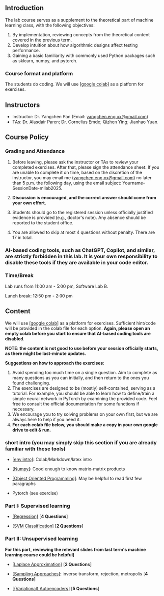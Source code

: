 

## Introduction

The lab course serves as a supplement to the theoretical part of machine learning class, with the following objectives:

1. By implementation, reviewing concepts from the theoretical content covered in the previous term.
2. Develop intuition about how algorithmic designs affect testing performance.
3. Gaining a basic familiarity with commonly used Python packages such as sklearn, numpy, and pytorch.

### Course format and platform

The students do coding. We will use [[google colab]](https://colab.research.google.com/) as a platform for exercises.  
                
## Instructors

- Instructor: Dr. Yangchen Pan (Email: yangchen.eng.ox@gmail.com)
- TAs: Dr. Alasdair Paren; Dr. Cornelius Emde; Qizhen Ying; Jianhao Yuan. 

## Course Policy

### Grading and Attendance

1. Before leaving, please ask the instructor or TAs to review your completed exercises. After that, please sign the attendance sheet. If you are unable to complete it on time, based on the discretion of the instructor, you may email me (yangchen.eng.ox@gmail.com) no later than 5 p.m. the following day, using the email subject: Yourname-SessionDate-mllab2025.

2. **Discussion is encouraged, and the correct answer should come from your own effort.**

3. Students should go to the registered session unless officially justified evidence is provided (e.g., doctor's note). Any absence should be reported to the student office.

4. You are allowed to skip at most 4 questions without penalty. There are 17 in total.  

### AI-based coding tools, such as ChatGPT, Copilot, and similar, are strictly forbidden in this lab. It is your own responsibility to disable these tools if they are available in your code editor.

### Time/Break

Lab runs from 11:00 am - 5:00 pm, Software Lab B.

Lunch break: 12:50 pm - 2:00 pm

## Content

We will use [[google colab]](https://colab.research.google.com/) as a platform for exercises. Sufficient hint/code will be provided in the colab file for each option. **Again, please open an empty colab before you start to ensure that AI-based coding tools are disabled.**

**NOTE: the content is not good to use before your session officially starts, as there might be last-minute updates.**

**Suggestions on how to approach the exercises:** 

1. Avoid spending too much time on a single question. Aim to complete as many questions as you can initially, and then return to the ones you found challenging.
2. The exercises are designed to be (mostly) self-contained, serving as a tutorial. For example, you should be able to learn how to define/train a simple neural network in PyTorch by examining the provided code. Feel free to consult the official documentation for some functions if necessary.
3. We encourage you to try solving problems on your own first, but we are always here to help if you need it. 
4. **For each colab file below, you should make a copy in your own google drive to edit & run.**

### short intro (you may simply skip this section if you are already familiar with these tools)

- [[env intro]](https://colab.research.google.com/drive/1DHVIdXVouXhQmnusmR-JLGBqT2_TsxCF?usp=sharing): Colab/Markdown/latex intro

- [[Numpy]](https://colab.research.google.com/drive/1N_LQdkRL-PrQqtrUtKOXDDRxKW7Whioh?usp=sharing): Good enough to know matrix-matrix products

- [[Object Oriented Programming]](https://colab.research.google.com/drive/1rWW_xM-Yv9tIyNGRF5QtWpjaCz0KajLu?usp=sharing): May be helpful to read first few paragraphs

- Pytorch (see exercise)

### Part I: Supervised learning

- [[Regression]](https://colab.research.google.com/drive/1ZdImDbejqFlphpuEfo-DDWUYtumuEXZt?usp=sharing) [**4 Questions**]

- [[SVM Classification]](https://colab.research.google.com/drive/1KoBV0mC0MZ8gvHeH5OsBaUZF9jtYbVWd?usp=sharing) [**2 Questions**]

### Part II: Unsupervised learning 

**For this part, reviewing the relevant slides from last term's machine learning course could be helpful)**

- [[Laplace Approximation]](https://colab.research.google.com/drive/1vd-B0jSvckiCQBtG_f7O9mQ7kcghM_sA?usp=sharing)  [**2 Questions**]

- [[Sampling Approaches]](https://colab.research.google.com/drive/1LhYEb2MFJtu5qs9BtselyCgkVaRYo1Nm?usp=sharing): inverse transform, rejection, metropolis [**4 Questions**]

- [[(Variational) Autoencoders]](https://colab.research.google.com/drive/1trrFLB4HGk8Q4q14SnfJAk63fkAJDRiI?usp=sharing) [**5 Questions**]
